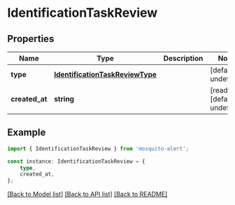# IdentificationTaskReview


## Properties

Name | Type | Description | Notes
------------ | ------------- | ------------- | -------------
**type** | [**IdentificationTaskReviewType**](IdentificationTaskReviewType.md) |  | [default to undefined]
**created_at** | **string** |  | [readonly] [default to undefined]

## Example

```typescript
import { IdentificationTaskReview } from 'mosquito-alert';

const instance: IdentificationTaskReview = {
    type,
    created_at,
};
```

[[Back to Model list]](../README.md#documentation-for-models) [[Back to API list]](../README.md#documentation-for-api-endpoints) [[Back to README]](../README.md)
